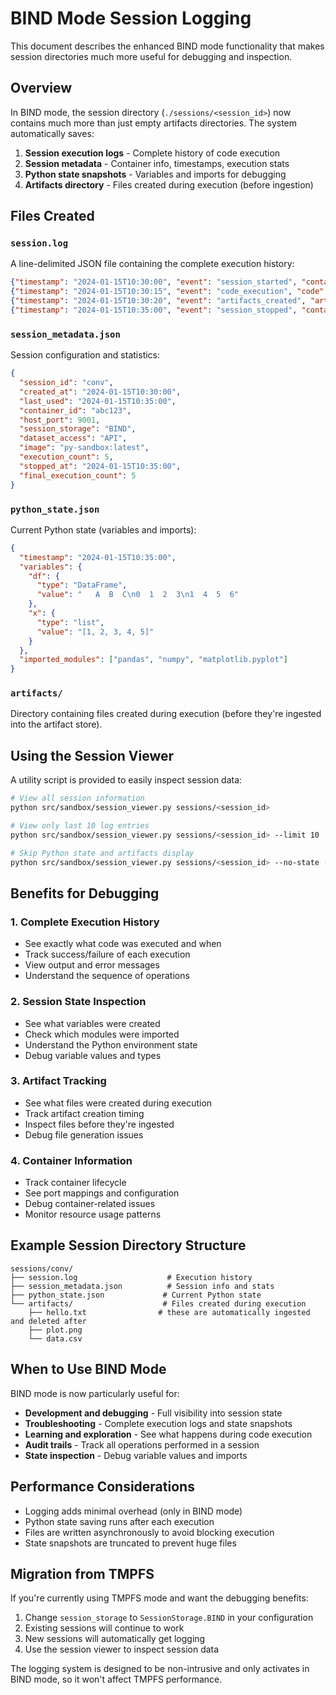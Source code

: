 # BIND Mode Session Logging

This document describes the enhanced BIND mode functionality that makes session directories much more useful for debugging and inspection.

## Overview

In BIND mode, the session directory (`./sessions/<session_id>`) now contains much more than just empty artifacts directories. The system automatically saves:

1. **Session execution logs** - Complete history of code execution
2. **Session metadata** - Container info, timestamps, execution stats
3. **Python state snapshots** - Variables and imports for debugging
4. **Artifacts directory** - Files created during execution (before ingestion)

## Files Created

### `session.log`
A line-delimited JSON file containing the complete execution history:

```json
{"timestamp": "2024-01-15T10:30:00", "event": "session_started", "container_id": "abc123", "host_port": 9001}
{"timestamp": "2024-01-15T10:30:15", "event": "code_execution", "code": "import pandas as pd\nprint('Hello')", "success": true, "stdout": "Hello\n"}
{"timestamp": "2024-01-15T10:30:20", "event": "artifacts_created", "artifact_count": 1, "artifacts": [{"id": "art_123", "filename": "plot.png", "size_bytes": 15432}]}
{"timestamp": "2024-01-15T10:35:00", "event": "session_stopped", "container_id": "abc123"}
```

### `session_metadata.json`
Session configuration and statistics:

```json
{
  "session_id": "conv",
  "created_at": "2024-01-15T10:30:00",
  "last_used": "2024-01-15T10:35:00",
  "container_id": "abc123",
  "host_port": 9001,
  "session_storage": "BIND",
  "dataset_access": "API",
  "image": "py-sandbox:latest",
  "execution_count": 5,
  "stopped_at": "2024-01-15T10:35:00",
  "final_execution_count": 5
}
```

### `python_state.json`
Current Python state (variables and imports):

```json
{
  "timestamp": "2024-01-15T10:35:00",
  "variables": {
    "df": {
      "type": "DataFrame",
      "value": "   A  B  C\n0  1  2  3\n1  4  5  6"
    },
    "x": {
      "type": "list",
      "value": "[1, 2, 3, 4, 5]"
    }
  },
  "imported_modules": ["pandas", "numpy", "matplotlib.pyplot"]
}
```

### `artifacts/`
Directory containing files created during execution (before they're ingested into the artifact store).

## Using the Session Viewer

A utility script is provided to easily inspect session data:

```bash
# View all session information
python src/sandbox/session_viewer.py sessions/<session_id>

# View only last 10 log entries
python src/sandbox/session_viewer.py sessions/<session_id> --limit 10

# Skip Python state and artifacts display
python src/sandbox/session_viewer.py sessions/<session_id> --no-state --no-artifacts
```

## Benefits for Debugging

### 1. **Complete Execution History**
- See exactly what code was executed and when
- Track success/failure of each execution
- View output and error messages
- Understand the sequence of operations

### 2. **Session State Inspection**
- See what variables were created
- Check which modules were imported
- Understand the Python environment state
- Debug variable values and types

### 3. **Artifact Tracking**
- See what files were created during execution
- Track artifact creation timing
- Inspect files before they're ingested
- Debug file generation issues

### 4. **Container Information**
- Track container lifecycle
- See port mappings and configuration
- Debug container-related issues
- Monitor resource usage patterns

## Example Session Directory Structure

```
sessions/conv/
├── session.log                    # Execution history
├── session_metadata.json          # Session info and stats
├── python_state.json             # Current Python state
└── artifacts/                    # Files created during execution
    ├── hello.txt                # these are automatically ingested and deleted after
    ├── plot.png
    └── data.csv
```

## When to Use BIND Mode

BIND mode is now particularly useful for:

- **Development and debugging** - Full visibility into session state
- **Troubleshooting** - Complete execution logs and state snapshots
- **Learning and exploration** - See what happens during code execution
- **Audit trails** - Track all operations performed in a session
- **State inspection** - Debug variable values and imports

## Performance Considerations

- Logging adds minimal overhead (only in BIND mode)
- Python state saving runs after each execution
- Files are written asynchronously to avoid blocking execution
- State snapshots are truncated to prevent huge files

## Migration from TMPFS

If you're currently using TMPFS mode and want the debugging benefits:

1. Change `session_storage` to `SessionStorage.BIND` in your configuration
2. Existing sessions will continue to work
3. New sessions will automatically get logging
4. Use the session viewer to inspect session data

The logging system is designed to be non-intrusive and only activates in BIND mode, so it won't affect TMPFS performance.
